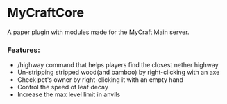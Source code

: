 # MyCraftCore
A paper plugin with modules made for the MyCraft Main server.
### Features:
- /highway command that helps players find the closest nether highway
- Un-stripping stripped wood(and bamboo) by right-clicking with an axe
- Check pet's owner by right-clicking it with an empty hand
- Control the speed of leaf decay
- Increase the max level limit in anvils